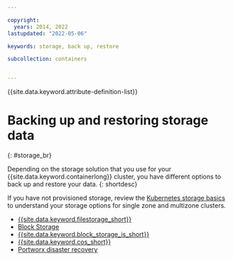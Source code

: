 ```yaml
---

copyright: 
  years: 2014, 2022
lastupdated: "2022-05-06"

keywords: storage, back up, restore

subcollection: containers


---
```


{{site.data.keyword.attribute-definition-list}}



# Backing up and restoring storage data
{: #storage_br}

Depending on the storage solution that you use for your {{site.data.keyword.containerlong}} cluster, you have different options to back up and restore your data. 
{: shortdesc}

If you have not provisioned storage, review the [Kubernetes storage basics](/docs/containers?topic=containers-storage_planning) to understand your storage options for single zone and multizone clusters.

* [{{site.data.keyword.filestorage_short}}](/docs/containers?topic=containers-file_storage)
* [Block Storage](/docs/containers?topic=containers-block_storage#block_backup_restore)
* [{{site.data.keyword.block_storage_is_short}}](/docs/containers?topic=containers-vpc-block#vpc-block-backup-restore)
* [{{site.data.keyword.cos_short}}](/docs/containers?topic=containers-storage-cos-understand)
* [Portworx disaster recovery](/docs/containers?topic=containers-portworx#px-dr)



